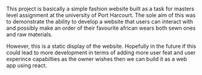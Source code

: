 This project is basically a simple fashion website built as a task for masters level assignment at the university of Port Harcourt.
The sole aim of this was to demonstrate the ability to develop a website that users can interact with and possibly make an order of their favourite african wears both sewn ones and raw materials.

However, this is a static display of the website. Hopefully in the future if this could lead to more development in terms of adding more user feat and user experince capabilties as the owner wishes then we can build it as a web app using react.